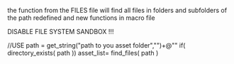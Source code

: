 the function from the FILES file will find all files in folders and subfolders of the path 
redefined and new functions in macro file


DISABLE FILE SYSTEM SANDBOX !!!

//USE
path = get_string("path to you asset folder","")+@"\"
if( directory_exists( path ))
  asset_list= find_files( path )
  

